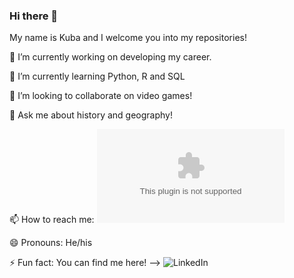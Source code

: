 ### Hi there 👋
My name is Kuba and I welcome you into my repositories!

🔭 I’m currently working on developing my career.

🌱 I’m currently learning Python, R and SQL

👯 I’m looking to collaborate on video games!

💬 Ask me about history and geography!

📫 How to reach me: ![Email address](jakub.pawel.wisniewski@gmail.com)

😄 Pronouns: He/his

⚡ Fun fact: You can find me here! --> ![LinkedIn](linkedin.com/in/jakub-wisniewski-a89408188)
